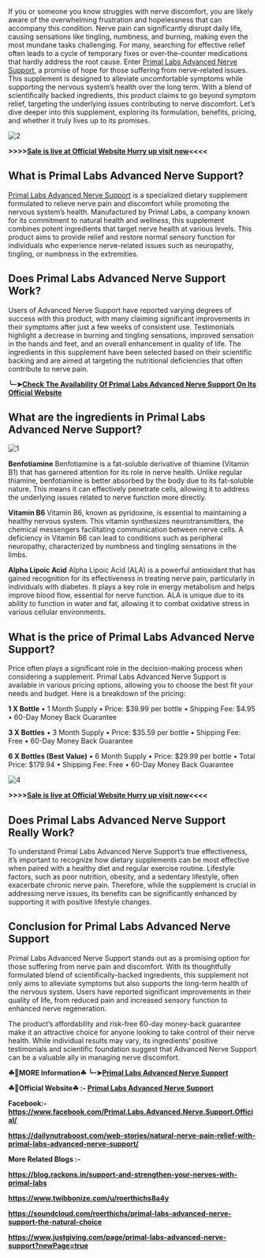 If you or someone you know struggles with nerve discomfort, you are likely aware of the overwhelming frustration and hopelessness that can accompany this condition. Nerve pain can significantly disrupt daily life, causing sensations like tingling, numbness, and burning, making even the most mundane tasks challenging. For many, searching for effective relief often leads to a cycle of temporary fixes or over-the-counter medications that hardly address the root cause. Enter [Primal Labs Advanced Nerve Support](https://dailynutraboost.com/primal-labs-advanced-nerve-support/), a promise of hope for those suffering from nerve-related issues. This supplement is designed to alleviate uncomfortable symptoms while supporting the nervous system’s health over the long term. With a blend of scientifically backed ingredients, this product claims to go beyond symptom relief, targeting the underlying issues contributing to nerve discomfort. Let’s dive deeper into this supplement, exploring its formulation, benefits, pricing, and whether it truly lives up to its promises.

![2](https://github.com/user-attachments/assets/3cca0852-be20-440d-81c5-d0515e0ee8a5)


**>>>>[Sale is live at Official Website Hurry up visit now](https://dailynutraboost.com/go-primal-nerve-support/)<<<<**


## What is Primal Labs Advanced Nerve Support?

[Primal Labs Advanced Nerve Support](https://www.facebook.com/Primal.Labs.Advanced.Nerve.Support.Official/) is a specialized dietary supplement formulated to relieve nerve pain and discomfort while promoting the nervous system’s health. Manufactured by Primal Labs, a company known for its commitment to natural health and wellness, this supplement combines potent ingredients that target nerve health at various levels. This product aims to provide relief and restore normal sensory function for individuals who experience nerve-related issues such as neuropathy, tingling, or numbness in the extremities.


## Does Primal Labs Advanced Nerve Support Work?

Users of Advanced Nerve Support have reported varying degrees of success with this product, with many claiming significant improvements in their symptoms after just a few weeks of consistent use. Testimonials highlight a decrease in burning and tingling sensations, improved sensation in the hands and feet, and an overall enhancement in quality of life. The ingredients in this supplement have been selected based on their scientific backing and are aimed at targeting the nutritional deficiencies that often contribute to nerve pain.

**╰┈➤[Check The Availability Of Primal Labs Advanced Nerve Support On Its Official Website](https://dailynutraboost.com/go-primal-nerve-support/)**


## What are the ingredients in Primal Labs Advanced Nerve Support?

![1](https://github.com/user-attachments/assets/6a5327b7-a7f0-435a-8275-7d99ed539a0f)

**Benfotiamine**
Benfotiamine is a fat-soluble derivative of thiamine (Vitamin B1) that has garnered attention for its role in nerve health. Unlike regular thiamine, benfotiamine is better absorbed by the body due to its fat-soluble nature. This means it can effectively penetrate cells, allowing it to address the underlying issues related to nerve function more directly.


**Vitamin B6**
Vitamin B6, known as pyridoxine, is essential to maintaining a healthy nervous system. This vitamin synthesizes neurotransmitters, the chemical messengers facilitating communication between nerve cells. A deficiency in Vitamin B6 can lead to conditions such as peripheral neuropathy, characterized by numbness and tingling sensations in the limbs.


**Alpha Lipoic Acid**
Alpha Lipoic Acid (ALA) is a powerful antioxidant that has gained recognition for its effectiveness in treating nerve pain, particularly in individuals with diabetes. It plays a key role in energy metabolism and helps improve blood flow, essential for nerve function. ALA is unique due to its ability to function in water and fat, allowing it to combat oxidative stress in various cellular environments.


## What is the price of Primal Labs Advanced Nerve Support?

Price often plays a significant role in the decision-making process when considering a supplement. Primal Labs Advanced Nerve Support is available in various pricing options, allowing you to choose the best fit your needs and budget. Here is a breakdown of the pricing:

**1 X Bottle**
•	1 Month Supply
•	Price: $39.99 per bottle
•	Shipping Fee: $4.95
•	60-Day Money Back Guarantee

**3 X Bottles**
•	3 Month Supply
•	Price: $35.59 per bottle
•	Shipping Fee: Free
•	60-Day Money Back Guarantee

**6 X Bottles (Best Value)**
•	6 Month Supply
•	Price: $29.99 per bottle
•	Total Price: $179.94
•	Shipping Fee: Free
•	60-Day Money Back Guarantee

![4](https://github.com/user-attachments/assets/6ade2808-eb70-411a-9d73-a7ccd73f9127)


**>>>>[Sale is live at Official Website Hurry up visit now](https://dailynutraboost.com/go-primal-nerve-support/)<<<<**


## Does Primal Labs Advanced Nerve Support Really Work?

To understand Primal Labs Advanced Nerve Support’s true effectiveness, it’s important to recognize how dietary supplements can be most effective when paired with a healthy diet and regular exercise routine. Lifestyle factors, such as poor nutrition, obesity, and a sedentary lifestyle, often exacerbate chronic nerve pain. Therefore, while the supplement is crucial in addressing nerve issues, its benefits can be significantly enhanced by supporting it with positive lifestyle changes.


## Conclusion for Primal Labs Advanced Nerve Support

Primal Labs Advanced Nerve Support stands out as a promising option for those suffering from nerve pain and discomfort. With its thoughtfully formulated blend of scientifically-backed ingredients, this supplement not only aims to alleviate symptoms but also supports the long-term health of the nervous system. Users have reported significant improvements in their quality of life, from reduced pain and increased sensory function to enhanced nerve regeneration.

The product’s affordability and risk-free 60-day money-back guarantee make it an attractive choice for anyone looking to take control of their nerve health. While individual results may vary, its ingredients’ positive testimonials and scientific foundation suggest that Advanced Nerve Support can be a valuable ally in managing nerve discomfort.

**☘📣MORE Information☘ ╰┈➤[Primal Labs Advanced Nerve Support](https://dailynutraboost.com/primal-labs-advanced-nerve-support/)**

**☘📣Official Website☘ :-  [Primal Labs Advanced Nerve Support](https://dailynutraboost.com/go-primal-nerve-support/)**

**Facebook:- https://www.facebook.com/Primal.Labs.Advanced.Nerve.Support.Official/**

**https://dailynutraboost.com/web-stories/natural-nerve-pain-relief-with-primal-labs-advanced-nerve-support/**

**More Related Blogs :-** 

**https://blog.rackons.in/support-and-strengthen-your-nerves-with-primal-labs**

**https://www.twibbonize.com/u/roerthichs8a4y**

**https://soundcloud.com/roerthichs/primal-labs-advanced-nerve-support-the-natural-choice**

**https://www.justgiving.com/page/primal-labs-advanced-nerve-support?newPage=true**
